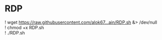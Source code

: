 # RDP
! wget https://raw.githubusercontent.com/alok67...ain/RDP.sh &> /dev/null  
! chmod +x RDP.sh  
! ./RDP.sh  
